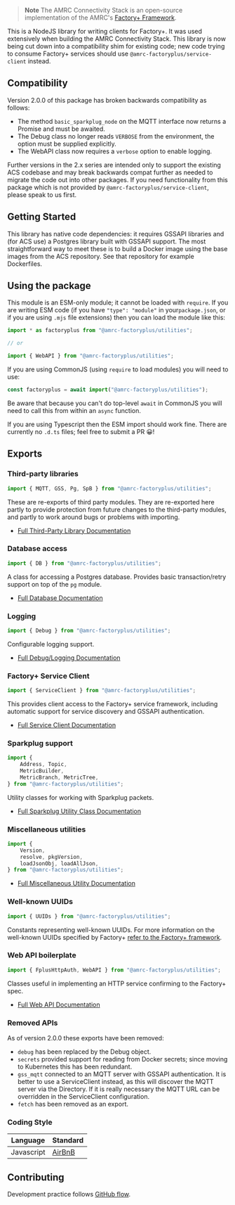 > **Note**
> The AMRC Connectivity Stack is an open-source implementation of the AMRC's [Factory+ Framework](https://factoryplus.app.amrc.co.uk/).

This is a NodeJS library for writing clients for Factory+. It was used
extensively when building the AMRC Connectivity Stack. This library is
now being cut down into a compatibility shim for existing code; new code
trying to consume Factory+ services should use
`@amrc-factoryplus/service-client` instead.

## Compatibility

Version 2.0.0 of this package has broken backwards compatibility as
follows:

* The method `basic_sparkplug_node` on the MQTT interface now returns a
  Promise and must be awaited. 
* The Debug class no longer reads `VERBOSE` from the environment, the
  option must be supplied explicitly.
* The WebAPI class now requires a `verbose` option to enable logging.

Further versions in the 2.x series are intended only to support the
existing ACS codebase and may break backwards compat further as needed
to migrate the code out into other packages. If you need functionality
from this package which is not provided by
`@amrc-factoryplus/service-client`, please speak to us first.

## Getting Started

This library has native code dependencies: it requires GSSAPI libraries
and (for ACS use) a Postgres library built with GSSAPI support. The most
straightforward way to meet these is to build a Docker image using the
base images from the ACS repository. See that repository for example
Dockerfiles.

## Using the package

This module is an ESM-only module; it cannot be loaded with `require`. If you are writing ESM code (if you
have `"type": "module"` in your`package.json`, or if you are using `.mjs` file extensions) then you can load the module
like this:

```js
import * as factoryplus from "@amrc-factoryplus/utilities";

// or

import { WebAPI } from "@amrc-factoryplus/utilities";
```

If you are using CommonJS (using `require` to load modules) you will need to use:

```js
const factoryplus = await import("@amrc-factoryplus/utilities");
```

Be aware that because you can't do top-level `await` in CommonJS you will need to call this from within an `async` function. 

If you are using Typescript then the ESM import should work fine. There are currently no `.d.ts` files; feel free to submit a PR 😀!

## Exports

### Third-party libraries

```js
import { MQTT, GSS, Pg, SpB } from "@amrc-factoryplus/utilities";
```

These are re-exports of third party modules. They are re-exported here
partly to provide protection from future changes to the third-party
modules, and partly to work around bugs or problems with importing.

- [Full Third-Party Library Documentation](./docs/deps.md)

### Database access

```js
import { DB } from "@amrc-factoryplus/utilities";
```

A class for accessing a Postgres database. Provides basic transaction/retry support on top of the `pg` module.

- [Full Database Documentation](./docs/db.md)

### Logging

```js
import { Debug } from "@amrc-factoryplus/utilities";
```

Configurable logging support.

- [Full Debug/Logging Documentation](./docs/debug.md)

### Factory+ Service Client

```js
import { ServiceClient } from "@amrc-factoryplus/utilities";
```

This provides client access to the Factory+ service framework, including automatic support for service discovery and GSSAPI authentication.

- [Full Service Client Documentation](./docs/service-client.md)

### Sparkplug support

```js
import { 
    Address, Topic,
    MetricBuilder,
    MetricBranch, MetricTree,
} from "@amrc-factoryplus/utilities";
```

Utility classes for working with Sparkplug packets.

- [Full Sparkplug Utility Class Documentation](./docs/sparkplug-util.md)

### Miscellaneous utilities

```js
import {
    Version,
    resolve, pkgVersion,
    loadJsonObj, loadAllJson,
} from "@amrc-factoryplus/utilities";
```

- [Full Miscellaneous Utility Documentation](./docs/util.md)

### Well-known UUIDs

```js
import { UUIDs } from "@amrc-factoryplus/utilities";
```

Constants representing well-known UUIDs. For more information on the well-known UUIDs specified by Factory+ [refer to the Factory+ framework](https://factoryplus.app.amrc.co.uk).

### Web API boilerplate

```js
import { FplusHttpAuth, WebAPI } from "@amrc-factoryplus/utilities";
```

Classes useful in implementing an HTTP service confirming to the Factory+ spec.

- [Full Web API Documentation](./docs/webapi.md)

### Removed APIs

As of version 2.0.0 these exports have been removed:

* `debug` has been replaced by the Debug object.
* `secrets` provided support for reading from Docker secrets; since
  moving to Kubernetes this has been redundant.
* `gss_mqtt` connected to an MQTT server with GSSAPI authentication. It
  is better to use a ServiceClient instead, as this will discover the
  MQTT server via the Directory. If it is really necessary the MQTT URL
  can be overridden in the ServiceClient configuration.
* `fetch` has been removed as an export.

### Coding Style

| Language | Standard |
| -- | -- |
| Javascript | [AirBnB](https://github.com/airbnb/javascript) |

## Contributing

Development practice follows [GitHub flow](https://guides.github.com/introduction/flow/).
